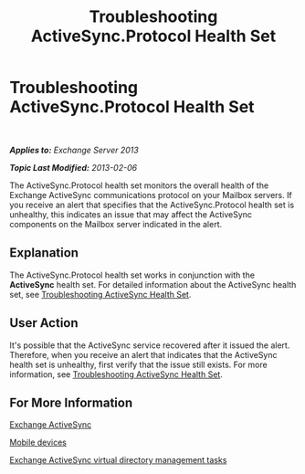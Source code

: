 ﻿---
title: Troubleshooting ActiveSync.Protocol Health Set
TOCTitle: Troubleshooting ActiveSync.Protocol Health Set
ms:assetid: 7351f881-08b2-4504-99f2-63e7acdfcc35
ms:mtpsurl: https://technet.microsoft.com/en-us/library/ms.exch.scom.activesync.protocol(v=EXCHG.150)
ms:contentKeyID: 49720823
ms.date: 10/08/2015
mtps_version: v=EXCHG.150
---

<div data-xmlns="http://www.w3.org/1999/xhtml">

<div class="topic" data-xmlns="http://www.w3.org/1999/xhtml" data-msxsl="urn:schemas-microsoft-com:xslt" data-cs="http://msdn.microsoft.com/en-us/">

<div data-asp="http://msdn2.microsoft.com/asp">

# Troubleshooting ActiveSync.Protocol Health Set

</div>

<div id="mainSection">

<div id="mainBody">

<span> </span>

_**Applies to:** Exchange Server 2013_

_**Topic Last Modified:** 2013-02-06_

The ActiveSync.Protocol health set monitors the overall health of the Exchange ActiveSync communications protocol on your Mailbox servers. If you receive an alert that specifies that the ActiveSync.Protocol health set is unhealthy, this indicates an issue that may affect the ActiveSync components on the Mailbox server indicated in the alert.

<div>

## Explanation

The ActiveSync.Protocol health set works in conjunction with the **ActiveSync** health set. For detailed information about the ActiveSync health set, see [Troubleshooting ActiveSync Health Set](troubleshooting-activesync-health-set.md).

</div>

<div>

## User Action

It's possible that the ActiveSync service recovered after it issued the alert. Therefore, when you receive an alert that indicates that the ActiveSync health set is unhealthy, first verify that the issue still exists. For more information, see [Troubleshooting ActiveSync Health Set](troubleshooting-activesync-health-set.md).

</div>

<div>

## For More Information

[Exchange ActiveSync](https://technet.microsoft.com/en-us/library/aa998357\(v=exchg.150\))

[Mobile devices](https://technet.microsoft.com/en-us/library/bb232129\(v=exchg.150\))

[Exchange ActiveSync virtual directory management tasks](https://technet.microsoft.com/en-us/library/bb125170\(v=exchg.150\))

</div>

</div>

<span> </span>

</div>

</div>

</div>

